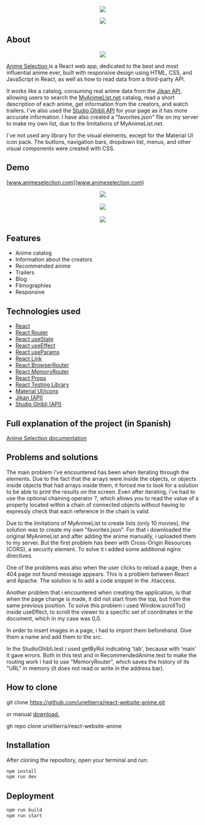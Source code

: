 <p align="center">
  <img src='https://user-images.githubusercontent.com/47890005/180652171-1d5b6522-6132-4796-a0ff-c081fa919111.png'>
  <p align='center'>
    <a href='https://reactjs.org' target='__blank'>
        <img src="https://img.shields.io/badge/Frontend-React-blue?style=flat-square&link=https://reactjs.org">
    </a>
  </p>
</p>

## About

<p align="center">
  <img src='https://user-images.githubusercontent.com/47890005/180651636-9282b0a6-d916-4064-b5b5-3fdcb382f0c6.png'>
</p>

[Anime Selection ](https://www.animeselection.com) is a React web app, dedicated to the best and most influential anime ever, built with responsive design using HTML, CSS, and JavaScript in React, as well as how to read data from a third-party API.

It works like a catalog, consuming real anime data from the [Jikan API](https://jikan.moe/), allowing users to search the [MyAnimeList.net](https://myanimelist.net/) catalog, read a short description of each anime, get information from the creators, and watch trailers. I've also used the [Studio Ghibli API](https://ghibliapi.herokuapp.com/) for your page as it has more accurate information. I have also created a "favorites.json" file on my server to make my own list, due to the limitations of MyAnimeList.net.

I´ve not used any library for the visual elements, except for the Material UI icon pack. The buttons, navigation bars, dropdown list, menus, and other visual components were created with CSS.

## Demo

[www.animeselection.com](www.animeselection.com)

<p align="center">
  <img src='https://user-images.githubusercontent.com/47890005/180651261-d0e32001-f2ba-4bed-a026-6075cd5ee9c0.gif'><br></br>
  <img src='https://user-images.githubusercontent.com/47890005/180651515-a1db283b-c032-46a3-9526-3d1c1eccdc0e.gif'><br></br>
  <img src='https://user-images.githubusercontent.com/47890005/180651583-df1f0054-4091-4b0a-b03f-3557c5c7ddfe.gif'>
</p>

## Features

- Anime catalog
- Information about the creators
- Recommended anime
- Trailers
- Blog
- Filmographies
- Responsive

## Technologies used

- [React](https://reactjs.org/)
- [React Router](https://reactrouter.com/)
- [React useState](https://reactjs.org/docs/hooks-reference.html#usestate)
- [React useEffect](https://reactjs.org/docs/hooks-reference.html#useeffect)
- [React useParams](https://reactrouter.com/docs/en/v6/hooks/use-params)
- [React Link](https://v5.reactrouter.com/web/api/Link)
- [React BrowserRouter](https://v5.reactrouter.com/web/api/BrowserRouter)
- [React MemoryRouter](https://v5.reactrouter.com/web/api/MemoryRouter)
- [React Props](https://reactjs.org/docs/render-props.html#gatsby-focus-wrapper)
- [React Testing Library](https://testing-library.com/docs/react-testing-library/intro/)
- [Material UI/icons](https://material-ui.com/pt/)
- [Jikan (API)](https://jikan.moe/)
- [Studio Ghibli (API)](https://ghibliapi.herokuapp.com/)

## Full explanation of the project (in Spanish)

[Anime Selection documentation](https://www.animeselection.com/media/documents/anime-selection.pdf)

## Problems and solutions

The main problem i've encountered has been when iterating through the elements. Due to the fact that the arrays were inside the objects, or objects inside objects that had arrays inside them, it forced me to look for a solution to be able to print the results on the screen. Even after iterating, i've had to use the optional chaining operator ?, which allows you to read the value of a property located within a chain of connected objects without having to expressly check that each reference in the chain is valid.

Due to the limitations of MyAnimeList to create lists (only 10 movies), the solution was to create my own "favorites.json". For that i downloaded the original MyAnimeList and after adding the anime manually, i uploaded them to my server. But the first problem has been with Cross-Origin Resources (CORS), a security element. To solve it i added some additional nginx directives.

One of the problems was also when the user clicks to reload a page, then a 404 page not found message appears. This is a problem between React and Apache. The solution is to add a code snippet in the .htaccess.

Another problem that i encountered when creating the application, is that when the page change is made, it did not start from the top, but from the same previous position. To solve this problem i used Window.scrollTo() inside useEffect, to scroll the viewer to a specific set of coordinates in the document, which in my case was 0,0.

In order to insert images in a page, i had to import them beforehand. Give them a name and add them to the src.

In the StudioGhibli.test i used getByRol indicating 'tab', because with 'main' it gave errors. Both in this test and in RecommendedAnime.test to make the routing work i had to use "MemoryRouter", which saves the history of its "URL" in memory (it does not read or write in the address bar).

## How to clone

git clone https://github.com/urieltierra/react-website-anime.git

or manual [download.](https://github.com/urieltierra/react-website-anime/archive/refs/heads/anime-13.zip)

gh repo clone urieltierra/react-website-anime

## Installation

After cloning the repository, open your terminal and run:

```sh
npm install
npm run dev
```

## Deployment

```sh
npm run build
npm run start
```

